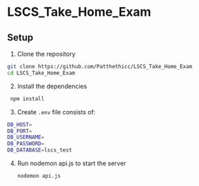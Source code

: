 # LSCS_Take_Home_Exam

## Setup
1. Clone the repository
```bash
git clone https://github.com/Patthethicc/LSCS_Take_Home_Exam
cd LSCS_Take_Home_Exam
```
2. Install the dependencies
 ```bash
  npm install
  ```
3. Create `.env` file
 consists of:
  ```bash
  DB_HOST=
  DB_PORT=
  DB_USERNAME=
  DB_PASSWORD=
  DB_DATABASE=lscs_test
  ```
4. Run nodemon api.js to start the server
   ```bash
   nodemon api.js
  ```
